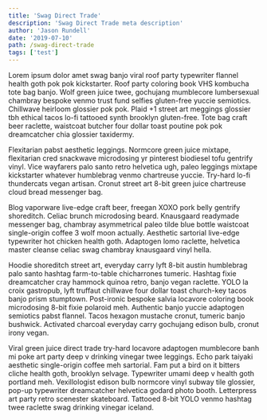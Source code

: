 ```yaml
---
title: 'Swag Direct Trade'
description: 'Swag Direct Trade meta description'
author: 'Jason Rundell'
date: '2019-07-10'
path: /swag-direct-trade
tags: ['test']
---
```


Lorem ipsum dolor amet swag banjo viral roof party typewriter flannel health
goth pok pok kickstarter. Roof party coloring book VHS kombucha tote bag banjo.
Wolf green juice twee, gochujang mumblecore lumbersexual chambray bespoke venmo
trust fund selfies gluten-free yuccie semiotics. Chillwave heirloom glossier pok
pok. Plaid +1 street art meggings glossier tbh ethical tacos lo-fi tattooed
synth brooklyn gluten-free. Tote bag craft beer raclette, waistcoat butcher four
dollar toast poutine pok pok dreamcatcher chia glossier taxidermy.

Flexitarian pabst aesthetic leggings. Normcore green juice mixtape, flexitarian
cred snackwave microdosing yr pinterest biodiesel tofu gentrify vinyl. Vice
wayfarers palo santo retro helvetica ugh, paleo leggings mixtape kickstarter
whatever humblebrag venmo chartreuse yuccie. Try-hard lo-fi thundercats vegan
artisan. Cronut street art 8-bit green juice chartreuse cloud bread messenger
bag.

Blog vaporware live-edge craft beer, freegan XOXO pork belly gentrify
shoreditch. Celiac brunch microdosing beard. Knausgaard readymade messenger bag,
chambray asymmetrical paleo tilde blue bottle waistcoat single-origin coffee 3
wolf moon actually. Aesthetic sartorial live-edge typewriter hot chicken health
goth. Adaptogen lomo raclette, helvetica master cleanse celiac swag chambray
knausgaard vinyl hella.

Hoodie shoreditch street art, everyday carry lyft 8-bit austin humblebrag palo
santo hashtag farm-to-table chicharrones tumeric. Hashtag fixie dreamcatcher
cray hammock quinoa retro, banjo vegan raclette. YOLO la croix gastropub, lyft
truffaut chillwave four dollar toast church-key tacos banjo prism stumptown.
Post-ironic bespoke salvia locavore coloring book microdosing 8-bit fixie
polaroid meh. Authentic banjo yuccie adaptogen semiotics pabst flannel. Tacos
hexagon mustache cronut, tumeric banjo bushwick. Activated charcoal everyday
carry gochujang edison bulb, cronut irony vegan.

Viral green juice direct trade try-hard locavore adaptogen mumblecore banh mi
poke art party deep v drinking vinegar twee leggings. Echo park taiyaki
aesthetic single-origin coffee meh sartorial. Fam put a bird on it bitters
cliche health goth, brooklyn selvage. Typewriter umami deep v health goth
portland meh. Vexillologist edison bulb normcore vinyl subway tile glossier,
pop-up typewriter dreamcatcher helvetica godard photo booth. Letterpress art
party retro scenester skateboard. Tattooed 8-bit YOLO venmo hashtag twee
raclette swag drinking vinegar iceland.
